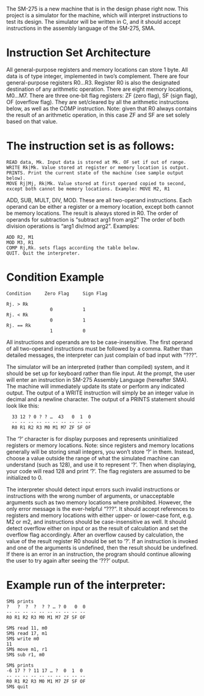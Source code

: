 The SM-275 is a new machine that is in the design phase right now. This project is a simulator for the machine, which will interpret instructions to test its design. The simulator will be written in C, and it should accept instructions in the assembly language of the SM-275, SMA.

# Instruction Set Architecture
  All general-purpose registers and memory locations can store 1 byte.
  All data is of type integer, implemented in two’s complement.
  There are four general-purpose registers R0…R3. Register R0 is also the designated destination of any arithmetic operation.
  There are eight memory locations, M0…M7.
  There are three one-bit flag registers: ZF (zero flag), SF (sign flag), OF (overflow flag). They are set/cleared by all the arithmetic instructions below, as well as the COMP instruction. Note: given that R0 always contains the result of an arithmetic operation, in this case ZF and SF are set solely based on that value.
# The instruction set is as follows:

    READ data, Mk. Input data is stored at Mk. OF set if out of range.
    WRITE Rk|Mk. Value stored at register or memory location is output.
    PRINTS. Print the current state of the machine (see sample output below).
    MOVE Rj|Mj, Rk|Mk. Value stored at first operand copied to second, except both cannot be memory locations. Example: MOVE M2, R1
    
   ADD, SUB, MULT, DIV, MOD. These are all two-operand instructions. Each operand can be either a register or a memory location, except both cannot be memory locations. The result is always stored in R0. The order of operands for subtraction is “subtract arg1 from arg2” The order of both division operations is “arg1 div/mod arg2”. Examples:

    ADD R2, M1
    MOD M3, R1
    COMP Rj,Rk. sets flags according the table below.
    QUIT. Quit the interpreter.
    
# Condition Example
    Condition     Zero Flag     Sign Flag  
                  
    Rj. > Rk     
                    0           1  
    Rj. < Rk
                    0           1   
    Rj. == Rk
                    1           0
                    
All instructions and operands are to be case-insensitive. The first operand of all two-operand instructions must be followed by a comma. Rather than detailed messages, the interpreter can just complain of bad input with “???”.


The simulator will be an interpreted (rather than compiled) system, and it should be set up for keyboard rather than file input. At the prompt, the user will enter an instruction in SM-275 Assembly Language (hereafter SMA). The machine will immediately update its state or perform any indicated output. The output of a WRITE instruction will simply be an integer value in decimal and a newline character. The output of a PRINTS statement should look like this:

      33 12 ? 0 ? ? …  43   0  1  0
      -- -- -- -- -- -- -- -- -- --
      R0 R1 R2 R3 M0 M1 M7 ZF SF OF
The ‘?’ character is for display purposes and represents uninitialized registers or memory locations. Note: since registers and memory locations generally will be storing small integers, you won’t store ‘?’ in them. Instead, choose a value outside the range of what the simulated machine can understand (such as 128), and use it to represent ‘?’. Then when displaying, your code will read 128 and print ‘?’. The flag registers are assumed to be initialized to 0.

The interpreter should detect input errors such invalid instructions or instructions with the wrong number of arguments, or unacceptable arguments such as two memory locations where prohibited. However, the only error message is the ever-helpful “???”. It should accept references to registers and memory locations with either upper- or lower-case font, e.g. M2 or m2, and instructions should be case-insensitive as well. It should detect overflow either on input or as the result of calculation and set the overflow flag accordingly. After an overflow caused by calculation, the value of the result register R0 should be set to ‘?’. If an instruction is invoked and one of the arguments is undefined, then the result should be undefined. If there is an error in an instruction, the program should continue allowing the user to try again after seeing the ‘???’ output. 

# Example run of the interpreter: 

    SM$ prints
    ?   ?  ?  ?  ? ? … ? 0   0  0
    -- -- -- -- -- -- -- -- -- --
    R0 R1 R2 R3 M0 M1 M7 ZF SF OF
    
    SM$ read 11, m0
    SM$ read 17, m1
    SM$ write m0
    11
    SM$ move m1, r1
    SM$ sub r1, m0
    
    SM$ prints
    -6 17 ? ? 11 17 … ?  0  1  0
    -- -- -- -- -- -- -- -- -- --
    R0 R1 R2 R3 M0 M1 M7 ZF SF OF
    SM$ quit
    
